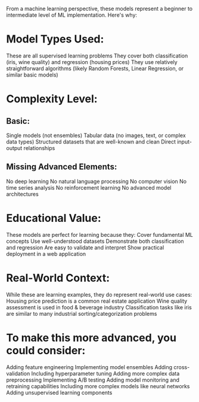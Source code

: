 From a machine learning perspective, these models represent a beginner to intermediate level of ML implementation. Here's why:
# Model Types Used:
These are all supervised learning problems
They cover both classification (iris, wine quality) and regression (housing prices)
They use relatively straightforward algorithms (likely Random Forests, Linear Regression, or similar basic models)


# Complexity Level:
## Basic:
Single models (not ensembles)
Tabular data (no images, text, or complex data types)
Structured datasets that are well-known and clean
Direct input-output relationships

## Missing Advanced Elements:
No deep learning
No natural language processing
No computer vision
No time series analysis
No reinforcement learning
No advanced model architectures
# Educational Value:
These models are perfect for learning because they:
Cover fundamental ML concepts
Use well-understood datasets
Demonstrate both classification and regression
Are easy to validate and interpret
Show practical deployment in a web application
# Real-World Context:
While these are learning examples, they do represent real-world use cases:
Housing price prediction is a common real estate application
Wine quality assessment is used in food & beverage industry
Classification tasks like iris are similar to many industrial sorting/categorization problems

# To make this more advanced, you could consider:
Adding feature engineering
Implementing model ensembles
Adding cross-validation
Including hyperparameter tuning
Adding more complex data preprocessing
Implementing A/B testing
Adding model monitoring and retraining capabilities
Including more complex models like neural networks
Adding unsupervised learning components
